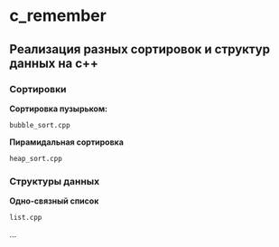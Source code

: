 # c_remember
## Реализация разных сортировок и структур данных на с++ 
### Сортировки
**Сортировка пузырьком:**
```
bubble_sort.cpp 
```
**Пирамидальная сортировка**
```
heap_sort.cpp
```

### Структуры данных 
**Одно-связный список**
```
list.cpp
```
...

